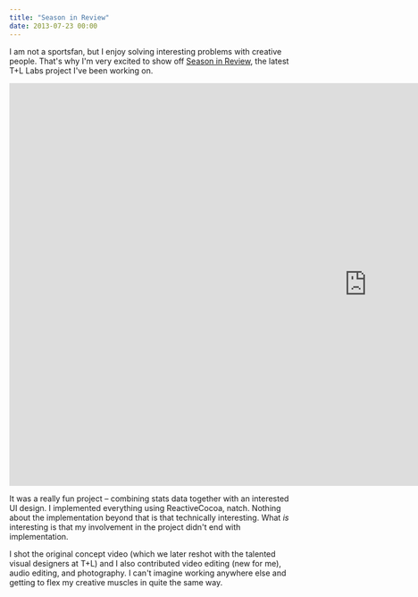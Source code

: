 ```yaml
---
title: "Season in Review"
date: 2013-07-23 00:00
---
```


<p>I am not a sportsfan, but I enjoy solving interesting problems with creative people. That's why I'm very excited to show off <a href="http://labs.teehanlax.com/project/season-in-review">Season in Review</a>, the latest T+L Labs project I've been working on. </p>

<div class="embed-responsive embed-responsive-16by9"><iframe data-image-dimensions="1280x720" mozallowfullscreen="" allowfullscreen="" src="https://player.vimeo.com/video/70821480?wmode=opaque&amp;api=1" width="1280" data-embed="true" webkitallowfullscreen="" frameborder="0" height="720" class="embed-responsive-item"></iframe></div>

<p>It was a really fun project – combining stats data together with an interested UI design. I implemented everything using ReactiveCocoa, natch. Nothing about the implementation beyond that is that technically interesting. What <em>is</em> interesting is that my involvement in the project didn't end with implementation. </p>

<p>I shot the original concept video (which we later reshot with the talented visual designers at T+L) and I also contributed video editing (new for me), audio editing, and photography. I can't imagine working anywhere else and getting to flex my creative muscles in quite the same way. </p>

<!-- more -->

